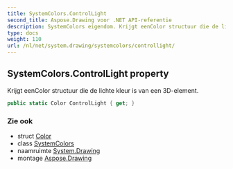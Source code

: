 ```yaml
---
title: SystemColors.ControlLight
second_title: Aspose.Drawing voor .NET API-referentie
description: SystemColors eigendom. Krijgt eenColor structuur die de lichte kleur is van een 3Delement.
type: docs
weight: 110
url: /nl/net/system.drawing/systemcolors/controllight/
---
```

## SystemColors.ControlLight property

Krijgt eenColor structuur die de lichte kleur is van een 3D-element.

```csharp
public static Color ControlLight { get; }
```

### Zie ook

* struct [Color](../../color/)
* class [SystemColors](../)
* naamruimte [System.Drawing](../../systemcolors/)
* montage [Aspose.Drawing](../../../)



